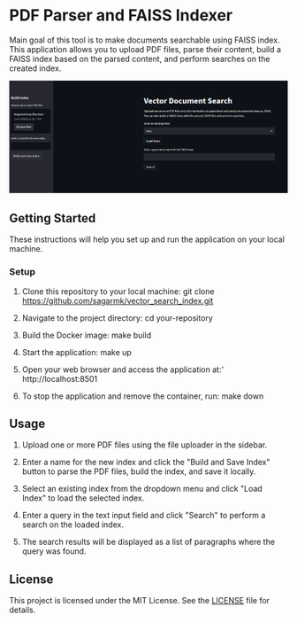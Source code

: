 # PDF Parser and FAISS Indexer
Main goal of this tool is to make documents searchable using FAISS index.
This application allows you to upload PDF files, parse their content, build a FAISS index based on the parsed content, and perform searches on the created index.

![alt text](/images/vectorsearch.png)

## Getting Started

These instructions will help you set up and run the application on your local machine.

### Setup

1. Clone this repository to your local machine:
    git clone https://github.com/sagarmk/vector_search_index.git

2. Navigate to the project directory:
    cd your-repository

3. Build the Docker image:
    make build

4. Start the application:
    make up

5. Open your web browser and access the application at:'
    http://localhost:8501

6. To stop the application and remove the container, run:
    make down


## Usage

1. Upload one or more PDF files using the file uploader in the sidebar.

2. Enter a name for the new index and click the "Build and Save Index" button to parse the PDF files, build the index, and save it locally.

3. Select an existing index from the dropdown menu and click "Load Index" to load the selected index.

4. Enter a query in the text input field and click "Search" to perform a search on the loaded index.

5. The search results will be displayed as a list of paragraphs where the query was found.

## License

This project is licensed under the MIT License. See the [LICENSE](LICENSE) file for details.








